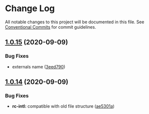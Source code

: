 # Change Log

All notable changes to this project will be documented in this file.
See [Conventional Commits](https://conventionalcommits.org) for commit guidelines.

## [1.0.15](https://github.com/aliyun/console-components/compare/@alicloud/console-components-intl@1.0.14...@alicloud/console-components-intl@1.0.15) (2020-09-09)


### Bug Fixes

* externals name ([3eed790](https://github.com/aliyun/console-components/commit/3eed7905b68950f17e7a011a62d64953e5171f78))





## [1.0.14](https://github.com/aliyun/console-components/compare/@alicloud/console-components-intl@1.0.12...@alicloud/console-components-intl@1.0.14) (2020-09-09)


### Bug Fixes

* **rc-intl:** compatible with old file structure ([ae5301a](https://github.com/aliyun/console-components/commit/ae5301ab93614f57c3746ff102ebbcf50504e9e2))
